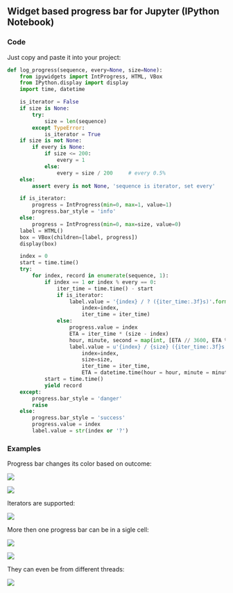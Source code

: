 ## Widget based progress bar for Jupyter (IPython Notebook)

### Code
Just copy and paste it into your project:
```python
def log_progress(sequence, every=None, size=None):
    from ipywidgets import IntProgress, HTML, VBox
    from IPython.display import display
    import time, datetime

    is_iterator = False
    if size is None:
        try:
            size = len(sequence)
        except TypeError:
            is_iterator = True
    if size is not None:
        if every is None:
            if size <= 200:
                every = 1
            else:
                every = size / 200     # every 0.5%
    else:
        assert every is not None, 'sequence is iterator, set every'

    if is_iterator:
        progress = IntProgress(min=0, max=1, value=1)
        progress.bar_style = 'info'
    else:
        progress = IntProgress(min=0, max=size, value=0)
    label = HTML()
    box = VBox(children=[label, progress])
    display(box)

    index = 0
    start = time.time()
    try:
        for index, record in enumerate(sequence, 1):
            if index == 1 or index % every == 0:
                iter_time = time.time() - start
                if is_iterator:
                    label.value = '{index} / ? ({iter_time:.3f}s)'.format(
                        index=index,
                        iter_time = iter_time)
                else:
                    progress.value = index
                    ETA = iter_time * (size - index)
                    hour, minute, second = map(int, [ETA // 3600, ETA % 3600 // 60, ETA % 60])
                    label.value = u'{index} / {size} ({iter_time:.3f}s ETA: {ETA:%H:%M:%S})'.format(
                        index=index,
                        size=size,
                        iter_time = iter_time,
                        ETA = datetime.time(hour = hour, minute = minute, second = second, ))
            start = time.time()
            yield record
    except:
        progress.bar_style = 'danger'
        raise
    else:
        progress.bar_style = 'success'
        progress.value = index
        label.value = str(index or '?')
```

### Examples
Progress bar changes its color based on outcome:

![](https://habrastorage.org/files/d7a/1f5/9f6/d7a1f59f61634d63a42b274ba186d1ba.gif)

![](https://habrastorage.org/files/1bc/544/e8a/1bc544e8a50b419382d0fc090e087cce.gif)

Iterators are supported:

![](https://habrastorage.org/files/712/255/d77/712255d77fd5473b8113e7bfc1bd852f.gif)

More then one progress bar can be in a sigle cell:

![](https://habrastorage.org/files/1b4/48f/9a5/1b448f9a5b74456091eb5b16799c7c3e.gif)

![](https://habrastorage.org/files/95d/c00/1df/95dc001dffb24852999a73ae8129a209.gif)

They can even be from different threads:

![](https://habrastorage.org/files/e64/69a/fe5/e6469afe59ed485c84565a672d24cd50.gif)

